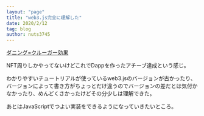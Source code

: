 ```yaml
---
layout: "page"
title: "web3.js完全に理解した"
date: 2020/2/12
tag: blog
author: nuts3745
---
```

[ダニング=クルーガー効果](https://ja.wikipedia.org/wiki/%E3%83%80%E3%83%8B%E3%83%B3%E3%82%B0%EF%BC%9D%E3%82%AF%E3%83%AB%E3%83%BC%E3%82%AC%E3%83%BC%E5%8A%B9%E6%9E%9C)

NFT周りしかやってないけどこれでDappを作ったアチーブ達成という感じ。

わかりやすいチュートリアルが使っているweb3.jsのバージョンが古かったり、バージョンによって書き方がちょっとだけ違うのでバージョンの差だとは気付かなかったり、めんどくさかったけどその分少しは理解できた。

あとはJavaScriptでつよい実装をできるようになっていきたいところ。